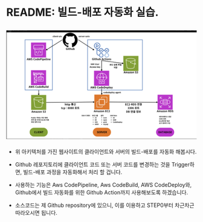 # README: 빌드-배포 자동화 실습.

## <img src="src/Untitled.png" />

- 위 아키텍처를 가진 웹사이트의 클라이언트와 서버의 빌드-배포를 자동화 해봅시다.
- Github 레포지토리에 클라이언트 코드 또는 서버 코드를 변경하는 것을 Trigger하면, 빌드-배포 과정을 자동화해서 처리 할 겁니다.
- 사용하는 기능은 Aws CodePipeline, Aws CodeBuild, AWS CodeDeploy와, Github에서 빌드 자동화를 위한 Github Action까지 사용해보도록 하겠습니다.

- 소스코드는 제 Github repository에 있으니, 이를 이용하고 STEP0부터 차근차근 따라오시면 됩니다.
